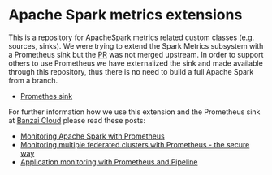 # Apache Spark metrics extensions

This is a repository for ApacheSpark metrics related custom classes (e.g. sources, sinks). We were trying to extend the Spark Metrics subsystem with a Prometheus sink but the [PR](https://github.com/apache/spark/pull/19775#issuecomment-371504349) was not merged upstream. In order to support others to use Prometheus we have externalized the sink and made available through this repository, thus there is no need to build a full Apache Spark from a branch.

* [Promethes sink](https://github.com/banzaicloud/spark-metrics/blob/master/PrometheusSink.md)

For further information how we use this extension and the Prometheus sink at [Banzai Cloud](https://banzaicloud.com/) please read these posts:

* [Monitoring Apache Spark with Prometheus](https://banzaicloud.com/blog/spark-monitoring/)<br/>
* [Monitoring multiple federated clusters with Prometheus - the secure way](https://banzaicloud.com/blog/prometheus-federation/)<br/>
* [Application monitoring with Prometheus and Pipeline](https://banzaicloud.com/blog/prometheus-application-monitoring/)<br/>


